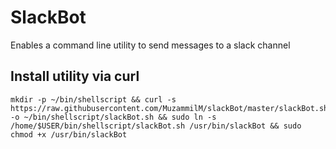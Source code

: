 # SlackBot
Enables a command line utility to send messages to a slack channel
## Install utility via curl
    mkdir -p ~/bin/shellscript && curl -s https://raw.githubusercontent.com/MuzammilM/slackBot/master/slackBot.sh -o ~/bin/shellscript/slackBot.sh && sudo ln -s /home/$USER/bin/shellscript/slackBot.sh /usr/bin/slackBot && sudo chmod +x /usr/bin/slackBot
